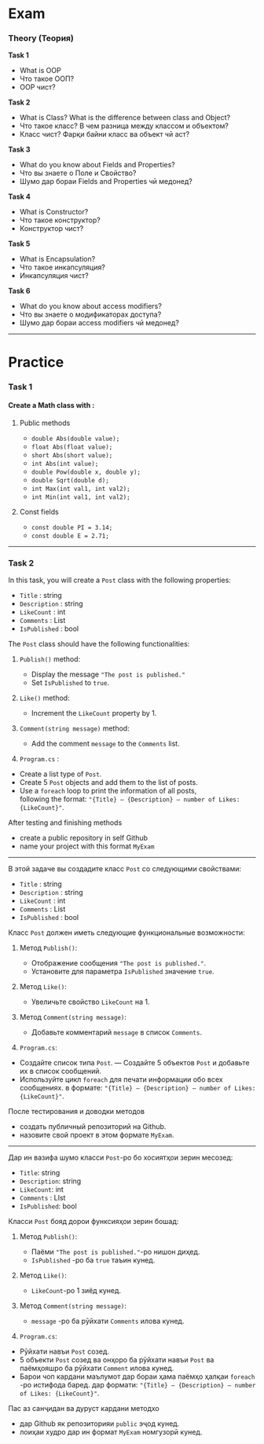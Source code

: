 # Exam

### Theory (Теория)
**Task 1** 
- What is OOP
- Что такое ООП?
- OOP чист?

**Task 2** 
- What is Class? What is the difference between class and Object?
- Что такое класс? В чем разница между классом и объектом?       
- Класс чист? Фарқи байни класс ва объект чӣ аст?      
 
**Task 3**    
- What do you know about Fields and Properties? 
- Что вы знаете о Поле и Свойство?
- Шумо дар бораи Fields and Properties чӣ медонед?          

**Task 4**                
- What is Constructor?
- Что такое конструктор?
- Конструктор чист?
  
**Task 5**                 
- What is Encapsulation?
- Что такое инкапсуляция?   
- Инкапсуляция чист?     

**Task 6**                             
- What do you know about access modifiers?
- Что вы знаете о модификаторах доступа?
- Шумо дар бораи access modifiers чӣ медонед?
---

# Practice

### Task 1 
#### Create a Math class with : 

1. Public methods
    - `double Abs(double value);`
    - `float Abs(float value);`
    - `short Abs(short value);`
    - `int Abs(int value);`
    - `double Pow(double x, double y);`
    - `double Sqrt(double d);`
    - `int Max(int val1, int val2);`
    - `int Min(int val1, int val2);`

2. Const fields
    - `const double PI = 3.14;`
    - `const double E = 2.71;`

---

### Task 2

In this task, you will create a `Post` class with the following properties:

- `Title` : string
- `Description` : string
- `LikeCount` : int
- `Comments` : List<string>  
- `IsPublished` : bool

The `Post` class should have the following functionalities:

1. `Publish()` method:
   - Display the message `"The post is published."`
   - Set `IsPublished` to `true`.

2. `Like()` method:
   - Increment the `LikeCount` property by 1.

3. `Comment(string message)` method:
   - Add the comment `message` to the `Comments` list.

4. `Program.cs` :
- Create a list type of `Post`.
- Create 5 `Post` objects and add them to the list of posts.
- Use a `foreach` loop to print the information of all posts,   
  following the format: `"{Title} – {Description} – number of Likes: {LikeCount}"`.
  
After testing and finishing methods
   - create a public repository in self Github
   - name your project with this format `MyExam`

---

В этой задаче вы создадите класс `Post` со следующими свойствами:

- `Title` : string
- `Description` : string
- `LikeCount` : int
- `Comments` : List<string>  
- `IsPublished` : bool

Класс `Post` должен иметь следующие функциональные возможности:

1. Метод `Publish()`:
   - Отображение сообщения `"The post is published."`.
   - Установите для параметра `IsPublished` значение `true`.

2. Метод `Like()`:
   - Увеличьте свойство `LikeCount` на 1.

3. Метод `Comment(string message)`:
   - Добавьте комментарий `message` в список `Comments`.

4. `Program.cs`:
- Создайте список типа `Post`.
— Создайте 5 объектов `Post` и добавьте их в список сообщений.
- Используйте цикл `foreach` для печати информации обо всех сообщениях.
  в формате: `"{Title} – {Description} – number of Likes: {LikeCount}"`.
  
После тестирования и доводки методов
   - создать публичный репозиторий на Github.
   - назовите свой проект в этом формате `MyExam`.
   --- 

Дар ин вазифа шумо класси `Post`-ро бо хосиятҳои зерин месозед:

- `Title`: string
- `Description`: string
- `LikeCount`: int
- `Comments` : LIst<string>
- `IsPublished`: bool

Класси `Post` бояд дорои функсияҳои зерин бошад:

1. Метод `Publish()`:
   - Паёми `"The post is published."`-ро нишон диҳед.
   - `IsPublished` -ро ба `true` таъин кунед.

2. Метод `Like()`:
   - `LikeCount`-ро 1 зиёд кунед.

3. Метод `Comment(string message)`:
   - `message` -ро ба рӯйхати `Comments` илова кунед.

4. `Program.cs`:
- Рӯйхати навъи `Post` созед.
- 5 объекти `Post` созед ва онҳоро ба рӯйхати навъи `Post` ва паёмҳояшро ба рӯйхати `Comment` илова кунед.
- Барои чоп кардани маълумот дар бораи ҳама паёмҳо ҳалқаи `foreach` -ро истифода баред.
  дар формати: `"{Title} – {Description} – number of Likes: {LikeCount}"`.
  
Пас аз санҷидан ва дуруст кардани методхо
   - дар Github як репозиторияи `public` эҷод кунед.
   - лоиҳаи худро дар ин формат `MyExam` номгузорӣ кунед.
